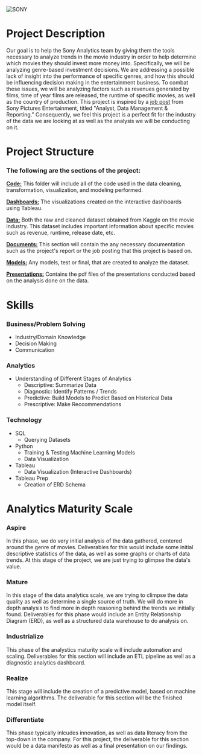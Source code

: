 ![SONY](https://github.com/LMU-MSBA/Sony-Analytics-Hub/assets/123483802/724104f0-31c1-4017-8348-8fbcbc5b132c)

# Project Description

Our goal is to help the Sony Analytics team by giving them the tools necessary to analyze trends in the movie industry in order to help determine which movies they should invest more money into. Specifically, we will be analyzing genre-based investment decisions. We are addressing a possible lack of insight into the performance of specific genres, and how this should be influencing decision making in the entertainment business. To combat these issues, we will be analyzing factors such as revenues generated by films, time of year films are released, the runtime of specific movies, as well as the country of production. This project is inspired by a [job post](https://github.com/LMU-MSBA/Sony-Analytics-Hub/blob/main/docs/proposal/Sony_Analyst.pdf) from Sony Pictures Entertainment, titled "Analyst, Data Management & Reporting." Consequently, we feel this project is a perfect fit for the industry of the data we are looking at as well as the analysis we will be conducting on it.


# Project Structure
### The following are the sections of the project:
[**Code:**](https://github.com/LMU-MSBA/Sony-Analytics-Hub/tree/main/code/dashboards) This folder will include all of the code used in the data cleaning, transformation, visualization, and modeling performed.

[**Dashboards:**](https://github.com/LMU-MSBA/Sony-Analytics-Hub/tree/main/dashboards) The visualizations created on the interactive dashboards using Tableau.

[**Data:**](https://github.com/LMU-MSBA/Sony-Analytics-Hub/tree/main/data) Both the raw and cleaned dataset obtained from Kaggle on the movie industry. This dataset includes important information about specific movies such as revenue, runtime, release date, etc. 

[**Documents:**](https://github.com/LMU-MSBA/Sony-Analytics-Hub/tree/main/docs) This section will contain the any necessary documentation such as the project's report or the job posting that this project is based on.

[**Models:**](https://github.com/LMU-MSBA/Sony-Analytics-Hub/tree/main/models) Any models, test or final, that are created to analyze the dataset.

[**Presentations:**](https://github.com/LMU-MSBA/Sony-Analytics-Hub/tree/main/presentations) Contains the pdf files of the presentations conducted based on the analysis done on the data.


# Skills

### Business/Problem Solving
- Industry/Domain Knowledge
- Decision Making
- Communication

### Analytics
- Understanding of Different Stages of Analytics
  - Descriptive: Summarize Data
  - Diagnostic: Identify Patterns / Trends
  - Predictive: Build Models to Predict Based on Historical Data
  - Prescriptive: Make Reccommendations

### Technology
- SQL
  - Querying Datasets
- Python
  - Training & Testing Machine Learning Models
  - Data Visualization
- Tableau
  - Data Visualization (Interactive Dashboards)
- Tableau Prep
  - Creation of ERD Schema

# Analytics Maturity Scale
### Aspire
In this phase, we do very initial analysis of the data gathered, centered around the genre of movies. Deliverables for this would include some initial descriptive statistics of the data, as well as some graphs or charts of data trends. At this stage of the project, we are just trying to glimpse the data's value.
### Mature
In this stage of the data analytics scale, we are trying to climpse the data quality as well as determine a single source of truth. We will do more in depth analysis to find more in depth reasoning behind the trends we initially found. Deliverables for this phase would include an Entity Relationship Diagram (ERD), as well as a structured data warehouse to do analysis on.
### Industrialize
This phase of the analystics maturity scale will include automation and scaling. Deliverables for this section will include an ETL pipeline as well as a diagnostic analytics dashboard.
### Realize
This stage will include the creation of a predictive model, based on machine learning algorithms. The deliverable for this section will be the finished model itself.
### Differentiate
This phase typically inlcudes innovation, as well as data literacy from the top-down in the company. For this project, the deliverable for this section would be a data manifesto as well as a final presentation on our findings.
